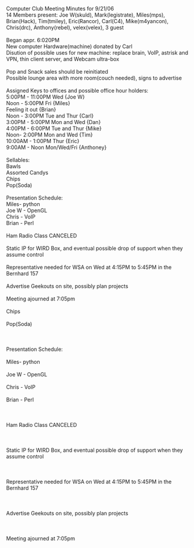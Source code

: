Computer Club Meeting Minutes for 9/21/06<br />
14 Members present: Joe W(skuld), Mark(legistrate), Miles(mps), Brian(Hack), Tim(tmiley), Eric(Rancor), Carl(C4), Mike(m4yancon), Chris(drc), Anthony(rebel), velex(velex), 3 guest<br />
<br />
Began appr. 6:020PM<br />
New computer Hardware(machine) donated by Carl<br />
Disution of possible uses for new machine: replace brain, VoIP, astrisk and VPN, thin client server, and Webcam ultra-box<br />
<br />
Pop and Snack sales should be reinitiated<br />
Possible lounge area with more room(couch needed), signs to advertise<br />
<br />
Assigned Keys to offices and possible office hour holders:<br />
5:00PM - 11:00PM Wed {Joe W}<br />
Noon - 5:00PM Fri {Miles}<br />
Feeling it out {Brian}<br />
Noon - 3:00PM Tue and Thur {Carl}<br />
3:00PM - 5:00PM Mon and Wed {Dan}<br />
4:00PM - 6:00PM Tue and Thur {Mike}<br />
Noon- 2:00PM Mon and Wed {Tim}<br />
10:00AM - 1:00PM Thur {Eric}<br />
9:00AM - Noon Mon/Wed/Fri {Anthoney}<br />
<br />
Sellables:<br />
Bawls<br />
Assorted Candys<br />
Chips<br />
Pop(Soda)<br />
<br />
Presentation Schedule:<br />
Miles- python<br />
Joe W - OpenGL<br />
Chris - VoIP<br />
Brian - Perl<br />
<br />
Ham Radio Class CANCELED<br />
<br />
Static IP for WIRD Box, and eventual possible drop of support when they assume control<br />
<br />
Representative needed for WSA on Wed at 4:15PM to 5:45PM in the Bernhard 157<br />
<br />
Advertise Geekouts on site, possibly plan projects<br />
<br />
Meeting ajourned at 7:05pm<br />
<br />
Chips<br><br />
Pop(Soda)<br><br />
<br><br />
Presentation Schedule:<br><br />
Miles- python<br><br />
Joe W - OpenGL<br><br />
Chris - VoIP<br><br />
Brian - Perl<br><br />
<br><br />
Ham Radio Class CANCELED<br><br />
<br><br />
Static IP for WIRD Box, and eventual possible drop of support when they assume control<br><br />
<br><br />
Representative needed for WSA on Wed at 4:15PM to 5:45PM in the Bernhard 157<br><br />
<br><br />
Advertise Geekouts on site, possibly plan projects<br><br />
<br><br />
Meeting ajourned at 7:05pm<br><br />
<br>